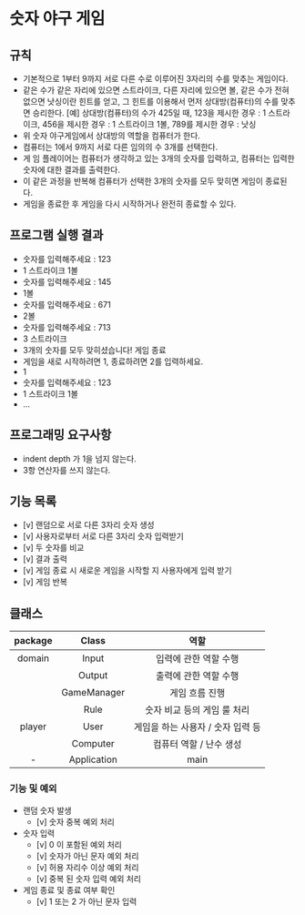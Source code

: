 # 숫자 야구 게임

## 규칙

- 기본적으로 1부터 9까지 서로 다른 수로 이루어진 3자리의 수를 맞추는 게임이다.
- 같은 수가 같은 자리에 있으면 스트라이크, 다른 자리에 있으면 볼, 같은 수가 전혀 없으면 
  낫싱이란 힌트를 얻고, 그 힌트를 이용해서 먼저 상대방(컴퓨터)의 수를 맞추면 승리한다.
  [예] 상대방(컴퓨터)의 수가 425일 때, 123을 제시한 경우 : 1 스트라이크, 
  456을 제시한 경우 : 1 스트라이크 1볼, 789를 제시한 경우 : 낫싱
- 위 숫자 야구게임에서 상대방의 역할을 컴퓨터가 한다. 
- 컴퓨터는 1에서 9까지 서로 다른 임의의 수 3개를 선택한다. 
- 게 임 플레이어는 컴퓨터가 생각하고 있는 3개의 숫자를 입력하고, 컴퓨터는 입력한 숫자에 대한 결과를 출력한다.
- 이 같은 과정을 반복해 컴퓨터가 선택한 3개의 숫자를 모두 맞히면 게임이 종료된다. 
- 게임을 종료한 후 게임을 다시 시작하거나 완전히 종료할 수 있다.

## 프로그램 실행 결과
- 숫자를 입력해주세요 : 123 
- 1 스트라이크 1볼
- 숫자를 입력해주세요 : 145 
- 1볼
- 숫자를 입력해주세요 : 671 
- 2볼
- 숫자를 입력해주세요 : 713
- 3 스트라이크
- 3개의 숫자를 모두 맞히셨습니다! 게임 종료
- 게임을 새로 시작하려면 1, 종료하려면 2를 입력하세요. 
- 1
- 숫자를 입력해주세요 : 123
- 1 스트라이크 1볼
- ...

## 프로그래밍 요구사항
- indent depth 가 1을 넘지 않는다.
- 3항 연산자를 쓰지 않는다.

## 기능 목록
- [v] 랜덤으로 서로 다른 3자리 숫자 생성
- [v] 사용자로부터 서로 다른 3자리 숫자 입력받기
- [v] 두 숫자를 비교
- [v] 결과 출력
- [v] 게임 종료 시 새로운 게임을 시작할 지 사용자에게 입력 받기
- [v] 게임 반복

## 클래스
| package | Class | 역할 
|:---:|:---:|:---:
|domain | Input | 입력에 관한 역할 수행
| |Output | 출력에 관한 역할 수행
| | GameManager | 게임 흐름 진행
| | Rule | 숫자 비교 등의 게임 룰 처리
|player | User | 게임을 하는 사용자 / 숫자 입력 등
| |Computer | 컴퓨터 역할 / 난수 생성
| - | Application | main


### 기능 및 예외
- 랜덤 숫자 발생
  - [v] 숫자 중복 예외 처리
- 숫자 입력 
  - [v] 0 이 포함된 예외 처리
  - [v] 숫자가 아닌 문자 예외 처리
  - [v] 허용 자리수 이상 예외 처리
  - [v] 중복 된 숫자 입력 예외 처리
- 게임 종료 및 종료 여부 확인
  - [v] 1 또는 2 가 아닌 문자 입력
